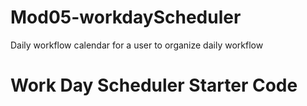 # Mod05-workdayScheduler
Daily workflow calendar for a user to organize daily workflow

# Work Day Scheduler Starter Code
